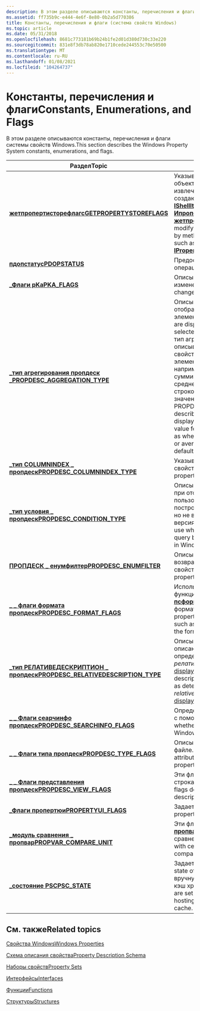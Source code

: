 ```yaml
---
description: В этом разделе описываются константы, перечисления и флаги системы свойств Windows.
ms.assetid: ff735b9c-e444-4e6f-8e80-0b2a5d770386
title: Константы, перечисления и флаги (система свойств Windows)
ms.topic: article
ms.date: 05/31/2018
ms.openlocfilehash: 8681c773181b69b24b1fe2d01d380d730c33e220
ms.sourcegitcommit: 831e8f3db78ab820e1710cede244553c70e50500
ms.translationtype: MT
ms.contentlocale: ru-RU
ms.lasthandoff: 01/08/2021
ms.locfileid: "104264737"
---
```

# <a name="constants-enumerations-and-flags"></a><span data-ttu-id="ea2ea-103">Константы, перечисления и флаги</span><span class="sxs-lookup"><span data-stu-id="ea2ea-103">Constants, Enumerations, and Flags</span></span>

<span data-ttu-id="ea2ea-104">В этом разделе описываются константы, перечисления и флаги системы свойств Windows.</span><span class="sxs-lookup"><span data-stu-id="ea2ea-104">This section describes the Windows Property System constants, enumerations, and flags.</span></span>



| <span data-ttu-id="ea2ea-105">Раздел</span><span class="sxs-lookup"><span data-stu-id="ea2ea-105">Topic</span></span>                                                                              | <span data-ttu-id="ea2ea-106">Содержимое</span><span class="sxs-lookup"><span data-stu-id="ea2ea-106">Contents</span></span>                                                                                                                                                                                                                                                                                                                                                                                   |
|------------------------------------------------------------------------------------|--------------------------------------------------------------------------------------------------------------------------------------------------------------------------------------------------------------------------------------------------------------------------------------------------------------------------------------------------------------------------------------------|
| [<span data-ttu-id="ea2ea-107">**жетпропертисторефлагс**</span><span class="sxs-lookup"><span data-stu-id="ea2ea-107">**GETPROPERTYSTOREFLAGS**</span></span>](/windows/desktop/api/Propsys/ne-propsys-getpropertystoreflags)                             | <span data-ttu-id="ea2ea-108">Указывает флаги, которые изменяют объект хранилища свойств, извлеченный методами, которые создают хранилище свойств, например [**IShellItem2:: жетпропертисторе**](/windows/win32/api/shobjidl_core/nf-shobjidl_core-ishellitem2-getpropertystore) или [**Ипропертисторефактори:: жетпропертисторе**](/windows/win32/api/propsys/nf-propsys-ipropertystorefactory-getpropertystore).</span><span class="sxs-lookup"><span data-stu-id="ea2ea-108">Indicates flags that modify the property store object retrieved by methods that create a property store, such as [**IShellItem2::GetPropertyStore**](/windows/win32/api/shobjidl_core/nf-shobjidl_core-ishellitem2-getpropertystore) or [**IPropertyStoreFactory::GetPropertyStore**](/windows/win32/api/propsys/nf-propsys-ipropertystorefactory-getpropertystore).</span></span><br/>                                                                                        |
| [<span data-ttu-id="ea2ea-109">**пдопстатус**</span><span class="sxs-lookup"><span data-stu-id="ea2ea-109">**PDOPSTATUS**</span></span>](/windows/win32/api/shobjidl_core/ne-shobjidl_core-pdopstatus)                                                 | <span data-ttu-id="ea2ea-110">Предоставляет флаги состояния операции.</span><span class="sxs-lookup"><span data-stu-id="ea2ea-110">Provides operation status flags.</span></span><br/>                                                                                                                                                                                                                                                                                                                                                |
| [<span data-ttu-id="ea2ea-111">**\_Флаги pKa**</span><span class="sxs-lookup"><span data-stu-id="ea2ea-111">**PKA\_FLAGS**</span></span>](/windows/win32/api/propsys/ne-propsys-pka_flags)                                                  | <span data-ttu-id="ea2ea-112">Описывает поведение массива изменения свойств.</span><span class="sxs-lookup"><span data-stu-id="ea2ea-112">Describes property change array behavior.</span></span><br/>                                                                                                                                                                                                                                                                                                                                       |
| [<span data-ttu-id="ea2ea-113">**\_тип агрегирования пропдеск \_**</span><span class="sxs-lookup"><span data-stu-id="ea2ea-113">**PROPDESC\_AGGREGATION\_TYPE**</span></span>](/windows/win32/api/propsys/ne-propsys-propdesc_aggregation_type)                 | <span data-ttu-id="ea2ea-114">Описывает, как значения свойств отображаются при выборе нескольких элементов.</span><span class="sxs-lookup"><span data-stu-id="ea2ea-114">Describes how property values are displayed when multiple items are selected.</span></span> <span data-ttu-id="ea2ea-115">Для конкретного свойства \_ тип агрегирования пропдеск \_ описывает, как должно отображаться свойство, если выбрано несколько элементов со значением свойства, например, должны ли значения суммироваться или выводиться в среднем или просто отображаться со строкой по умолчанию "несколько значений".</span><span class="sxs-lookup"><span data-stu-id="ea2ea-115">For a particular property, PROPDESC\_AGGREGATION\_TYPE describes how the property should be displayed when multiple items that have a value for the property are selected, such as whether the values should be summed, or averaged, or just displayed with the default "Multiple Values" string.</span></span><br/> |
| [<span data-ttu-id="ea2ea-116">**\_тип COLUMNINDEX \_ пропдеск**</span><span class="sxs-lookup"><span data-stu-id="ea2ea-116">**PROPDESC\_COLUMNINDEX\_TYPE**</span></span>](/windows/win32/api/propsys/ne-propsys-propdesc_columnindex_type)                 | <span data-ttu-id="ea2ea-117">Указывает, можно ли индексировать свойство.</span><span class="sxs-lookup"><span data-stu-id="ea2ea-117">Indicates whether or how a property can be indexed.</span></span><br/>                                                                                                                                                                                                                                                                                                                             |
| [<span data-ttu-id="ea2ea-118">**\_тип условия \_ пропдеск**</span><span class="sxs-lookup"><span data-stu-id="ea2ea-118">**PROPDESC\_CONDITION\_TYPE**</span></span>](/windows/win32/api/propsys/ne-propsys-propdesc_condition_type)                     | <span data-ttu-id="ea2ea-119">Описывает тип условия, используемого при отображении свойства в пользовательском интерфейсе построителя запросов в Windows Vista, но не в Windows 7 и более поздних версиях.</span><span class="sxs-lookup"><span data-stu-id="ea2ea-119">Describes the condition type to use when displaying the property in the query builder UI in Windows Vista, but not in Windows 7 and later.</span></span><br/>                                                                                                                                                                                                                                      |
| [<span data-ttu-id="ea2ea-120">**ПРОПДЕСК \_ енумфилтер**</span><span class="sxs-lookup"><span data-stu-id="ea2ea-120">**PROPDESC\_ENUMFILTER**</span></span>](/windows/win32/api/propsys/ne-propsys-propdesc_enumfilter)                              | <span data-ttu-id="ea2ea-121">Описывает отфильтрованный список возвращаемых описаний свойств.</span><span class="sxs-lookup"><span data-stu-id="ea2ea-121">Describes the filtered list of property descriptions that is returned.</span></span><br/>                                                                                                                                                                                                                                                                                                          |
| [<span data-ttu-id="ea2ea-122">**\_ \_ флаги формата пропдеск**</span><span class="sxs-lookup"><span data-stu-id="ea2ea-122">**PROPDESC\_FORMAT\_FLAGS**</span></span>](/windows/win32/api/propsys/ne-propsys-propdesc_format_flags)                         | <span data-ttu-id="ea2ea-123">Используется вспомогательными функциями описания свойств, например [**псформатфордисплай**](/windows/win32/api/propsys/nf-propsys-psformatfordisplay), для указания формата строки свойства.</span><span class="sxs-lookup"><span data-stu-id="ea2ea-123">Used by property description helper functions, such as [**PSFormatForDisplay**](/windows/win32/api/propsys/nf-propsys-psformatfordisplay), to indicate the format of a property string.</span></span><br/>                                                                                                                                                                                                                         |
| [<span data-ttu-id="ea2ea-124">**\_тип РЕЛАТИВЕДЕСКРИПТИОН \_ пропдеск**</span><span class="sxs-lookup"><span data-stu-id="ea2ea-124">**PROPDESC\_RELATIVEDESCRIPTION\_TYPE**</span></span>](/windows/win32/api/propsys/ne-propsys-propdesc_relativedescription_type) | <span data-ttu-id="ea2ea-125">Описывает тип относительного описания для описания свойства, как определено атрибутом *релативедескриптионтипе* элемента [displayInfo](./propdesc-schema-displayinfo.md) .</span><span class="sxs-lookup"><span data-stu-id="ea2ea-125">Describes the relative description type for a property description, as determined by the *relativeDescriptionType* attribute of the [displayInfo](./propdesc-schema-displayinfo.md) element.</span></span><br/>                                                                                                                                                                                   |
| [<span data-ttu-id="ea2ea-126">**\_ \_ Флаги сеарчинфо пропдеск**</span><span class="sxs-lookup"><span data-stu-id="ea2ea-126">**PROPDESC\_SEARCHINFO\_FLAGS**</span></span>](/windows/win32/api/propsys/ne-propsys-propdesc_searchinfo_flags)                 | <span data-ttu-id="ea2ea-127">Определяет, индексируется ли свойство с помощью поиска Windows.</span><span class="sxs-lookup"><span data-stu-id="ea2ea-127">Determines whether and how a property is indexed by Windows Search.</span></span><br/>                                                                                                                                                                                                                                                                                                             |
| [<span data-ttu-id="ea2ea-128">**\_ \_ Флаги типа пропдеск**</span><span class="sxs-lookup"><span data-stu-id="ea2ea-128">**PROPDESC\_TYPE\_FLAGS**</span></span>](/windows/win32/api/propsys/ne-propsys-propdesc_type_flags)                             | <span data-ttu-id="ea2ea-129">Описывает атрибуты элемента [typeInfo](./propdesc-schema-typeinfo.md) в файле. пропдеск свойства.</span><span class="sxs-lookup"><span data-stu-id="ea2ea-129">Describes attributes of the [typeInfo](./propdesc-schema-typeinfo.md) element in the property's .propdesc file.</span></span><br/>                                                                                                                                                                                                                                                                |
| [<span data-ttu-id="ea2ea-130">**\_ \_ Флаги представления пропдеск**</span><span class="sxs-lookup"><span data-stu-id="ea2ea-130">**PROPDESC\_VIEW\_FLAGS**</span></span>](/windows/win32/api/propsys/ne-propsys-propdesc_view_flags)                             | <span data-ttu-id="ea2ea-131">Эти флаги описывают свойства в строках списка описания свойств.</span><span class="sxs-lookup"><span data-stu-id="ea2ea-131">These flags describe properties in property description list strings.</span></span><br/>                                                                                                                                                                                                                                                                                                           |
| [<span data-ttu-id="ea2ea-132">**\_Флаги пропертюи**</span><span class="sxs-lookup"><span data-stu-id="ea2ea-132">**PROPERTYUI\_FLAGS**</span></span>](/windows/win32/api/shobjidl_core/ne-shobjidl_core-_propertyui_flags)                                    | <span data-ttu-id="ea2ea-133">Задает функции свойств.</span><span class="sxs-lookup"><span data-stu-id="ea2ea-133">Specifies property features.</span></span><br/>                                                                                                                                                                                                                                                                                                                                                    |
| [<span data-ttu-id="ea2ea-134">**\_модуль сравнения \_ пропвар**</span><span class="sxs-lookup"><span data-stu-id="ea2ea-134">**PROPVAR\_COMPARE\_UNIT**</span></span>](/windows/win32/api/propvarutil/ne-propvarutil-propvar_compare_unit)                           | <span data-ttu-id="ea2ea-135">Эти флаги связаны с определенными [**пропвариантми**](/windows/win32/api/propidlbase/ns-propidlbase-propvariant) структурными сравнениями.</span><span class="sxs-lookup"><span data-stu-id="ea2ea-135">These flags are associated with certain [**PROPVARIANT**](/windows/win32/api/propidlbase/ns-propidlbase-propvariant) structure comparisons.</span></span><br/>                                                                                                                                                                                                                                                                               |
| [<span data-ttu-id="ea2ea-136">**\_состояние PSC**</span><span class="sxs-lookup"><span data-stu-id="ea2ea-136">**PSC\_STATE**</span></span>](/windows/win32/api/propsys/ne-propsys-psc_state)                                                  | <span data-ttu-id="ea2ea-137">Задает состояние свойства.</span><span class="sxs-lookup"><span data-stu-id="ea2ea-137">Specifies the state of a property.</span></span> <span data-ttu-id="ea2ea-138">Они задаются вручную кодом, в котором размещается кэш хранилища свойств в памяти.</span><span class="sxs-lookup"><span data-stu-id="ea2ea-138">They are set manually by the code that is hosting the in-memory property store cache.</span></span><br/>                                                                                                                                                                                                                                                        |



 

## <a name="related-topics"></a><span data-ttu-id="ea2ea-139">См. также</span><span class="sxs-lookup"><span data-stu-id="ea2ea-139">Related topics</span></span>

<dl> <dt>

[<span data-ttu-id="ea2ea-140">Свойства Windows</span><span class="sxs-lookup"><span data-stu-id="ea2ea-140">Windows Properties</span></span>](props.md)
</dt> <dt>

[<span data-ttu-id="ea2ea-141">Схема описания свойства</span><span class="sxs-lookup"><span data-stu-id="ea2ea-141">Property Description Schema</span></span>](property-description-schema.md)
</dt> <dt>

[<span data-ttu-id="ea2ea-142">Наборы свойств</span><span class="sxs-lookup"><span data-stu-id="ea2ea-142">Property Sets</span></span>](property-sets.md)
</dt> <dt>

[<span data-ttu-id="ea2ea-143">Интерфейсы</span><span class="sxs-lookup"><span data-stu-id="ea2ea-143">Interfaces</span></span>](interfaces.md)
</dt> <dt>

[<span data-ttu-id="ea2ea-144">Функции</span><span class="sxs-lookup"><span data-stu-id="ea2ea-144">Functions</span></span>](functions.md)
</dt> <dt>

[<span data-ttu-id="ea2ea-145">Структуры</span><span class="sxs-lookup"><span data-stu-id="ea2ea-145">Structures</span></span>](structures.md)
</dt> </dl>

 

 

